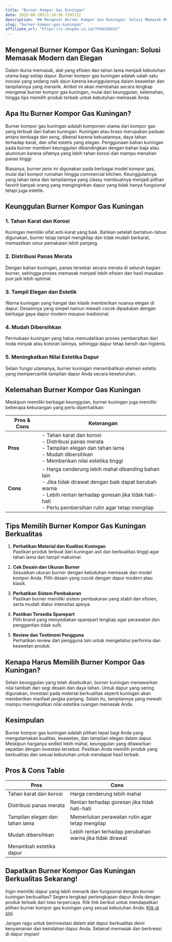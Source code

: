 ```yaml
---
title: "Burner Kompor Gas Kuningan"
date: 2025-08-20T21:10:56.728711Z
description: "## Mengenal Burner Kompor Gas Kuningan: Solusi Memasak Modern dan Elegan..."
slug: "burner-kompor-gas-kuningan"
affiliate_url: "https://s.shopee.co.id/7V44C68VX2"
---
```

## Mengenal Burner Kompor Gas Kuningan: Solusi Memasak Modern dan Elegan

Dalam dunia memasak, alat yang efisien dan tahan lama menjadi kebutuhan utama bagi setiap dapur. Burner kompor gas kuningan adalah salah satu inovasi yang sedang naik daun karena keunggulannya dalam keawetan dan tampilannya yang menarik. Artikel ini akan membahas secara lengkap mengenai burner kompor gas kuningan, mulai dari keunggulan, kelemahan, hingga tips memilih produk terbaik untuk kebutuhan memasak Anda.

## Apa Itu Burner Kompor Gas Kuningan?

Burner kompor gas kuningan adalah komponen utama dari kompor gas yang terbuat dari bahan kuningan. Kuningan atau brass merupakan paduan antara tembaga dan seng, dikenal karena kekuatannya, daya tahan terhadap karat, dan sifat estetis yang elegan. Penggunaan bahan kuningan pada burner memberi keunggulan dibandingkan dengan bahan baja atau aluminum karena sifatnya yang lebih tahan korosi dan mampu menahan panas tinggi.

Biasanya, burner jenis ini digunakan pada berbagai model kompor gas, mulai dari kompor rumahan hingga commercial kitchen. Keunggulannya yang tahan lama dan tampilannya yang classy membuatnya menjadi pilihan favorit banyak orang yang menginginkan dapur yang tidak hanya fungsional tetapi juga estetik.

## Keunggulan Burner Kompor Gas Kuningan

### 1. **Tahan Karat dan Korosi**
Kuningan memiliki sifat anti-karat yang baik. Bahkan setelah bertahun-tahun digunakan, burner tetap tampil mengkilap dan tidak mudah berkarat, memastikan umur pemakaian lebih panjang.

### 2. **Distribusi Panas Merata**
Dengan bahan kuningan, panas tersebar secara merata di seluruh bagian burner, sehingga proses memasak menjadi lebih efisien dan hasil masakan pun jadi lebih optimal.

### 3. **Tampil Elegan dan Estetik**
Warna kuningan yang hangat dan klasik memberikan nuansa elegan di dapur. Desainnya yang simpel namun mewah cocok dipadukan dengan berbagai gaya dapur modern maupun tradisional.

### 4. **Mudah Dibersihkan**
Permukaan kuningan yang halus memudahkan proses pembersihan dari noda minyak atau kotoran lainnya, sehingga dapur tetap bersih dan higienis.

### 5. **Meningkatkan Nilai Estetika Dapur**
Selain fungsi utamanya, burner kuningan menambahkan elemen estetis yang mempercantik tampilan dapur Anda secara keseluruhan.

## Kelemahan Burner Kompor Gas Kuningan

Meskipun memiliki berbagai keunggulan, burner kuningan juga memiliki beberapa kekurangan yang perlu diperhatikan:

| **Pros & Cons** | **Keterangan** |
|------------------|----------------|
| **Pros**        | - Tahan karat dan korosi<br>- Distribusi panas merata<br>- Tampilan elegan dan tahan lama<br>- Mudah dibersihkan<br>- Memberikan nilai estetika tinggi |
| **Cons**        | - Harga cenderung lebih mahal dibanding bahan lain<br>- Jika tidak dirawat dengan baik dapat berubah warna<br>- Lebih rentan terhadap goresan jika tidak hati-hati<br>- Perlu pembersihan rutin agar tetap mengilap |

## Tips Memilih Burner Kompor Gas Kuningan Berkualitas

1. **Perhatikan Material dan Kualitas Kuningan**  
Pastikan produk terbuat dari kuningan asli dan berkualitas tinggi agar tahan lama dan tampil maksimal.

2. **Cek Desain dan Ukuran Burner**  
Sesuaikan ukuran burner dengan kebutuhan memasak dan model kompor Anda. Pilih desain yang cocok dengan dapur modern atau klasik.

3. **Perhatikan Sistem Pembakaran**  
Pastikan burner memiliki sistem pembakaran yang stabil dan efisien, serta mudah diatur intensitas apinya.

4. **Pastikan Tersedia Sparepart**  
Pilih brand yang menyediakan sparepart lengkap agar perawatan dan penggantian tidak sulit.

5. **Review dan Testimoni Pengguna**  
Perhatikan review dari pengguna lain untuk mengetahui performa dan keawetan produk.

## Kenapa Harus Memilih Burner Kompor Gas Kuningan?

Selain keunggulan yang telah disebutkan, burner kuningan menawarkan nilai tambah dari segi desain dan daya tahan. Untuk dapur yang sering digunakan, investasi pada material berkualitas seperti kuningan akan memberikan manfaat jangka panjang. Selain itu, tampilannya yang mewah mampu meningkatkan nilai estetika ruangan memasak Anda.

## Kesimpulan

Burner kompor gas kuningan adalah pilihan tepat bagi Anda yang mengutamakan kualitas, keawetan, dan tampilan elegan dalam dapur. Meskipun harganya sedikit lebih mahal, keunggulan yang ditawarkan sepadan dengan investasi tersebut. Pastikan Anda memilih produk yang berkualitas dan sesuai kebutuhan untuk mendapat hasil terbaik.

## Pros & Cons Table

| **Pros** | **Cons** |
|---|---|
| Tahan karat dan korosi | Harga cenderung lebih mahal |
| Distribusi panas merata | Rentan terhadap goresan jika tidak hati-hati |
| Tampilan elegan dan tahan lama | Memerlukan perawatan rutin agar tetap mengilap |
| Mudah dibersihkan | Lebih rentan terhadap perubahan warna jika tidak dirawat |
| Menambah estetika dapur | |

## Dapatkan Burner Kompor Gas Kuningan Berkualitas Sekarang!

Ingin memiliki dapur yang lebih menarik dan fungsional dengan burner kuningan berkualitas? Segera lengkapi perlengkapan dapur Anda dengan produk terbaik dari toko terpercaya. Klik link berikut untuk mendapatkan pilihan burner kompor gas kuningan yang sesuai kebutuhan Anda: [Klik di sini](https://s.shopee.co.id/7V44C68VX2).

Jangan ragu untuk berinvestasi dalam alat dapur berkualitas demi kenyamanan dan keindahan dapur Anda. Selamat memasak dan berkreasi di dapur impian!
